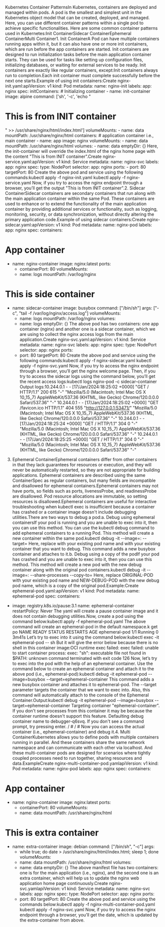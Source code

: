 Kubernetes Container PatternsIn Kubernetes, containers are deployed and managed within pods. A pod is the smallest and simplest unit in the Kubernetes object model that can be created, deployed, and managed. Here, you can use different container patterns within a single pod to achieve specific functionalities. Here are some common container patterns used in Kubernetes:Init ContainerSidecar ContainerEphemeral ContainerMulti Container1. Init ContainerA Pod can have multiple containers running apps within it, but it can also have one or more init containers, which are run before the app containers are started. Init containers are designed to run initialization tasks before the main application container starts. They can be used for tasks like setting up configuration files, initializing databases, or waiting for external services to be ready. Init containers are exactly like regular containers, except:Init containers always run to completion.Each init container must complete successfully before the next one starts.Example of using init containers:Create nginx-init.yaml:apiVersion: v1
kind: Pod
metadata:
  name: nginx-init
  labels:
    app: nginx
spec:
  initContainers:
    # Initializing container
    - name: init-container
      image: alpine
      command: ['sh', '-c', 'echo "<h1>This is from INIT container</h1>" >> /usr/share/nginx/html/index.html']
      volumeMounts:
        - name: data
          mountPath: /usr/share/nginx/html
  containers:
    # application container i.e., main container
    - name: app
      image: nginx
      volumeMounts:
        - name: data
          mountPath: /usr/share/nginx/html
  volumes:
    - name: data
      emptyDir: {}
Here, the init-container will override the index.html of the nginx home page with the content "This is from INIT container".Create nginx-service.yaml:apiVersion: v1
kind: Service
metadata:
  name: nginx-svc
  labels:
    app: nginx
spec:
  type: NodePort
  selector:
    app: nginx
  ports:
    - port: 80
      targetPort: 80
Create the above pod and service using the following commands:kubectl apply -f nginx-init.yaml
kubectl apply -f nginx-service.yaml
Now, if you try to access the nginx endpoint through a browser, you’ll get the output "This is from INIT container".2. Sidecar ContainerSidecar containers are secondary containers that run along with the main application container within the same Pod. These containers are used to enhance or to extend the functionality of the main application container by providing additional services or functionality, such as logging, monitoring, security, or data synchronization, without directly altering the primary application code.Example of using sidecar containers:Create nginx-sidecar.yaml:apiVersion: v1
kind: Pod
metadata:
  name: nginx-pod
  labels:
    app: nginx
spec:
  containers:
  # App container
  - name: nginx-container
    image: nginx:latest
    ports:
      - containerPort: 80
    volumeMounts:
      - name: logs
        mountPath: /var/log/nginx
  # This is side container
  - name: sidecar-container
    image: busybox
    command: ["/bin/sh"]
    args: ["-c", "tail -f /var/log/nginx/access.log"]
    volumeMounts:
      - name: logs
        mountPath: /var/log/nginx
  volumes:
    - name: logs
      emptyDir: {}
The above pod has two containers: one app container (nginx) and another one is a sidecar container, which we are using to collect the nginx access logs from the main application.Create nginx-svc.yaml:apiVersion: v1
kind: Service
metadata:
  name: nginx-svc
  labels:
    app: nginx
spec:
  type: NodePort
  selector:
    app: nginx
  ports:
    - port: 80
      targetPort: 80
Create the above pod and service using the following commands:kubectl apply -f nginx-sidecar.yaml
kubectl apply -f nginx-svc.yaml
Now, if you try to access the nginx endpoint through a browser, you’ll get the nginx welcome page. Then, if you try to access the sidecar logs using the command below, you’ll get the recent access logs:kubectl logs nginx-pod -c sidecar-container
Output logs:10.244.0.1 - - [17/Jan/2024:18:25:02 +0000] "GET / HTTP/1.1" 200 615 "-" "Mozilla/5.0 (Macintosh; Intel Mac OS X 10_15_7) AppleWebKit/537.36 (KHTML, like Gecko) Chrome/120.0.0.0 Safari/537.36" "-"
10.244.0.1 - - [17/Jan/2024:18:25:02 +0000] "GET /favicon.ico HTTP/1.1" 404 555 "http://127.0.0.1:53471/" "Mozilla/5.0 (Macintosh; Intel Mac OS X 10_15_7) AppleWebKit/537.36 (KHTML, like Gecko) Chrome/120.0.0.0 Safari/537.36" "-"
10.244.0.1 - - [17/Jan/2024:18:25:24 +0000] "GET / HTTP/1.1" 304 0 "-" "Mozilla/5.0 (Macintosh; Intel Mac OS X 10_15_7) AppleWebKit/537.36 (KHTML, like Gecko) Chrome/120.0.0.0 Safari/537.36" "-"
10.244.0.1 - - [17/Jan/2024:18:25:25 +0000] "GET / HTTP/1.1" 304 0 "-" "Mozilla/5.0 (Macintosh; Intel Mac OS X 10_15_7) AppleWebKit/537.36 (KHTML, like Gecko) Chrome/120.0.0.0 Safari/537.36" "-"
3. Ephemeral ContainerEphemeral containers differ from other containers in that they lack guarantees for resources or execution, and they will never be automatically restarted, so they are not appropriate for building applications. Ephemeral containers are described using the same ContainerSpec as regular containers, but many fields are incompatible and disallowed for ephemeral containers.Ephemeral containers may not have ports, so fields such as ports, livenessProbe, and readinessProbe are disallowed. Pod resource allocations are immutable, so setting resources is disallowed.Ephemeral containers are useful for interactive troubleshooting when kubectl exec is insufficient because a container has crashed or a container image doesn't include debugging utilities.There are two ways to debug a pod:a. Debug using ephemeral containersIf your pod is running and you are unable to exec into it, then you can use this method. You can use the kubectl debug command to add ephemeral containers to a running Pod. This method will create a new container within the same pod.kubectl debug -it <RUNNING-POD> --image=<DEBUG-IMAGE>:<DEBUG-IMAGE-TAG> --target=<RUNNING-CONTAINER>
Here, replace <RUNNING-POD> with your existing pod name and <RUNNING-CONTAINER> with your existing container that you want to debug. This command adds a new busybox container and attaches to it.b. Debug using a copy of the podIf your pod has crashed and you are unable to exec into it, then you can use this method. This method will create a new pod with the new debug container along with the original pod containers.kubectl debug <ORIGINAL-POD> -it --image=<DEBUG-IMAGE>:<DEBUG-IMAGE-TAG> --share-processes --copy-to=<NEW-DEBUG-POD>
Here, replace ORIGINAL-POD with your existing pod name and NEW-DEBUG-POD with the new debug pod name, which is a copy of the original pod.Example:Create ephemeral-pod.yaml:apiVersion: v1
kind: Pod
metadata:
  name: ephemeral-pod
spec:
  containers:
  - image: registry.k8s.io/pause:3.1
    name: ephemeral-container
  restartPolicy: Never
The yaml will create a pause container image and it does not contain debugging utilities.Now, create a pod using the command below:kubectl apply -f ephemeral-pod.yaml
The above command will create an ephemeral-pod in the default namespace.k get po
NAME            READY   STATUS    RESTARTS   AGE
ephemeral-pod   1/1     Running   0          3m41s
Let’s try to exec into it using the command below:kubectl exec -it ephemeral-pod -- sh
But it will give the error below because there is no shell in this container image:OCI runtime exec failed: exec failed: unable to start container process: exec: "sh": executable file not found in $PATH: unknown
command terminated with exit code 126
Now, let’s try to exec into the pod with the help of an ephemeral container. Use the command below to create an ephemeral container and attach it to the above pod (i.e., ephemeral-pod):kubectl debug -it ephemeral-pod --image=busybox --target=ephemeral-container
This command adds a new busybox container and attaches it to ephemeral-pod. The --target parameter targets the container that we want to exec into. Also, this command will automatically attach to the console of the Ephemeral Container.Output:kubectl debug -it ephemeral-pod --image=busybox --target=ephemeral-container
Targeting container "ephemeral-container". If you don't see processes from this container it may be because the container runtime doesn't support this feature.
Defaulting debug container name to debugger-q6svq.
If you don't see a command prompt, try pressing enter.
/ #
/ #
Now you can access the actual container (i.e., ephemeral-container) and debug it.4. Multi ContainerKubernetes allows you to define pods with multiple containers running in parallel. And these containers share the same network namespace and can communicate with each other via localhost. And these multi-container pods are designed for scenarios where tightly coupled processes need to run together, sharing resources and data.ExampleCreate nginx-multi-container-pod.yamlapiVersion: v1
kind: Pod
metadata:
  name: nginx-pod
  labels:
    app: nginx
spec:
  containers:
  # App container
  - name: nginx-container
    image: nginx:latest
    ports:
      - containerPort: 80
    volumeMounts:
      - name: data
        mountPath: /usr/share/nginx/html
  # This is extra container
  - name: extra-container
    image: debian
    command: ["/bin/sh", "-c"]
    args:
      - while true; do
          date > /usr/share/nginx/html/index.html;
          sleep 1;
        done
    volumeMounts:
      - name: data
        mountPath: /usr/share/nginx/html
  volumes:
    - name: data
      emptyDir: {}
The above manifest file has two containers: one is for the main application (i.e., nginx), and the second one is an extra container, which will help us to update the nginx web application home page continuously.Create nginx-svc.yamlapiVersion: v1
kind: Service
metadata:
  name: nginx-svc
  labels:
    app: nginx
spec:
  type: NodePort
  selector:
    app: nginx
  ports:
    - port: 80
      targetPort: 80
Create the above pod and service using the commands below:kubectl apply -f nginx-multi-container-pod.yaml
kubectl apply -f nginx-svc.yaml
Now, if you try to access the nginx endpoint through a browser, you’ll get the date, which is updated by the extra-container from above.
